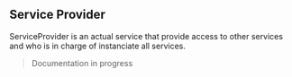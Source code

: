 ## Service Provider

ServiceProvider is an actual service that provide access to other services and who is in charge of instanciate all services.

> Documentation in progress